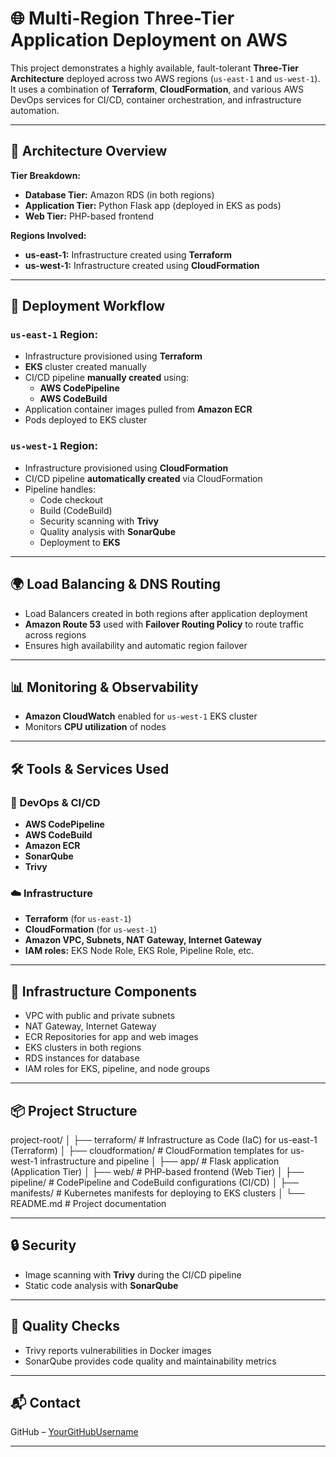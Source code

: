 # 🌐 Multi-Region Three-Tier Application Deployment on AWS

This project demonstrates a highly available, fault-tolerant **Three-Tier Architecture** deployed across two AWS regions (`us-east-1` and `us-west-1`). It uses a combination of **Terraform**, **CloudFormation**, and various AWS DevOps services for CI/CD, container orchestration, and infrastructure automation.

---

## 🧱 Architecture Overview

**Tier Breakdown:**
- **Database Tier:** Amazon RDS (in both regions)
- **Application Tier:** Python Flask app (deployed in EKS as pods)
- **Web Tier:** PHP-based frontend

**Regions Involved:**
- **us-east-1:** Infrastructure created using **Terraform**
- **us-west-1:** Infrastructure created using **CloudFormation**

---

## 🚀 Deployment Workflow

### `us-east-1` Region:
- Infrastructure provisioned using **Terraform**
- **EKS** cluster created manually
- CI/CD pipeline **manually created** using:
  - **AWS CodePipeline**
  - **AWS CodeBuild**
- Application container images pulled from **Amazon ECR**
- Pods deployed to EKS cluster

### `us-west-1` Region:
- Infrastructure provisioned using **CloudFormation**
- CI/CD pipeline **automatically created** via CloudFormation
- Pipeline handles:
  - Code checkout
  - Build (CodeBuild)
  - Security scanning with **Trivy**
  - Quality analysis with **SonarQube**
  - Deployment to **EKS**

---

## 🌍 Load Balancing & DNS Routing

- Load Balancers created in both regions after application deployment
- **Amazon Route 53** used with **Failover Routing Policy** to route traffic across regions
- Ensures high availability and automatic region failover

---

## 📊 Monitoring & Observability

- **Amazon CloudWatch** enabled for `us-west-1` EKS cluster
- Monitors **CPU utilization** of nodes

---

## 🛠️ Tools & Services Used

### 🧰 DevOps & CI/CD
- **AWS CodePipeline**
- **AWS CodeBuild**
- **Amazon ECR**
- **SonarQube**
- **Trivy**

### ☁️ Infrastructure
- **Terraform** (for `us-east-1`)
- **CloudFormation** (for `us-west-1`)
- **Amazon VPC, Subnets, NAT Gateway, Internet Gateway**
- **IAM roles:** EKS Node Role, EKS Role, Pipeline Role, etc.

---

## 🧱 Infrastructure Components

- VPC with public and private subnets
- NAT Gateway, Internet Gateway
- ECR Repositories for app and web images
- EKS clusters in both regions
- RDS instances for database
- IAM roles for EKS, pipeline, and node groups

---

## 📦 Project Structure
project-root/
│
├── terraform/         # Infrastructure as Code (IaC) for us-east-1 (Terraform)
│
├── cloudformation/    # CloudFormation templates for us-west-1 infrastructure and pipeline
│
├── app/               # Flask application (Application Tier)
│
├── web/               # PHP-based frontend (Web Tier)
│
├── pipeline/          # CodePipeline and CodeBuild configurations (CI/CD)
│
├── manifests/         # Kubernetes manifests for deploying to EKS clusters
│
└── README.md          # Project documentation



---

## 🔒 Security

- Image scanning with **Trivy** during the CI/CD pipeline
- Static code analysis with **SonarQube**

---

## 🧪 Quality Checks

- Trivy reports vulnerabilities in Docker images
- SonarQube provides code quality and maintainability metrics

---

## 📬 Contact
 
GitHub – [YourGitHubUsername](https://github.com/PavanThumati)

---

